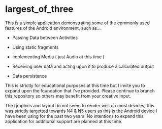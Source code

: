 largest_of_three
================

This is a simple application demonstrating some of the commonly used features of the Android environment, such as...

  - Passing Data between Activities
  
  - Using static fragments
  
  - Implementing Media ( just Audio at this time )
  
  - Receiving user data and acting upon it to produce a calculated output
  
  - Data persistence
  
This is strictly for educational purposes at this time but I invite you to expand upon the foundation that I've provided.
Please continue to branch this repository so others may benefit from your creative input. 

The graphics and layout do not seem to render well on most devices; this was strictly targetted towards N4 & N5 users as
this is the Android device I have been using for the past two years. No intentions to expand this application for additional
support are planned at this time.


